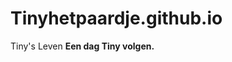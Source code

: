 # Tinyhetpaardje.github.io
<head>
<hz2>Tiny's Leven</h2>
</head>
<body>
  <b>Een dag Tiny volgen.</b>
<p></p>
</body>

